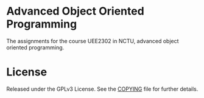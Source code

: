 Advanced Object Oriented Programming
====================================

The assignments for the course UEE2302 in NCTU, advanced object oriented programming.

License
====================================

Released under the GPLv3 License.  See the [COPYING][copying] file for further details.

[copying]: http://github.com/chichunchen/AOOP/blob/master/COPYING
